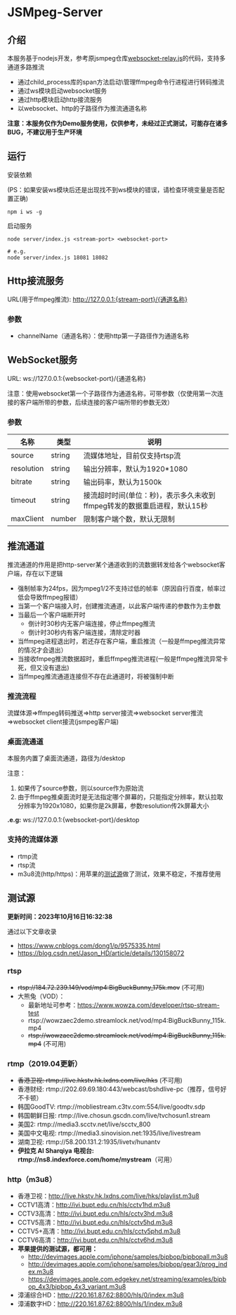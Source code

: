 # JSMpeg-Server
## 介绍

本服务基于nodejs开发，参考原jsmpeg仓库[websocket-relay.js](https://github.com/phoboslab/jsmpeg/blob/master/websocket-relay.js)的代码，支持多通道多路推流
- 通过child_process库的span方法启动\管理ffmpeg命令行进程进行转码推流
- 通过ws模块启动websocket服务
- 通过http模块启动http接流服务
- 以websocket、http的子路径作为推流通道名称

**注意：本服务仅作为Demo服务使用，仅供参考，未经过正式测试，可能存在诸多BUG，不建议用于生产环境**

## 运行
安装依赖

(PS：如果安装ws模块后还是出现找不到ws模块的错误，请检查环境变量是否配置正确)
```
npm i ws -g
```


启动服务
```shell
node server/index.js <stream-port> <websocket-port>

# e.g.
node server/index.js 18081 18082
```

## Http接流服务

URL(用于ffmpeg推流): http://127.0.0.1:{stream-port}/{通道名称}

### 参数
- channelName（通道名称）：使用http第一子路径作为通道名称

## WebSocket服务

URL: ws://127.0.0.1:{websocket-port}/{通道名称}

注意：使用websocket第一个子路径作为通道名称，可带参数（仅使用第一次连接的客户端所带的参数，后续连接的客户端所带的参数无效）
### 参数
| 名称       | 类型   | 说明                                                                     |
| ---------- | ------ | ------------------------------------------------------------------------ |
| source     | string | 流媒体地址，目前仅支持rtsp流                                             |
| resolution | string | 输出分辨率，默认为1920*1080                                              |
| bitrate    | string | 输出码率，默认为1500k                                                    |
| timeout    | string | 接流超时时间(单位：秒)，表示多久未收到ffmpeg转发的数据重启进程，默认15秒 |
| maxClient  | number | 限制客户端个数，默认无限制                                               |

## 推流通道

推流通道的作用是把http-server某个通道收到的流数据转发给各个websocket客户端，存在以下逻辑

- 强制帧率为24fps，因为mpeg1/2不支持过低的帧率（原因自行百度，帧率过低会导致ffmpeg报错）
- 当第一个客户端接入时，创建推流通道，以此客户端传递的参数作为主参数
- 当最后一个客户端断开时
  - 倒计时30秒内无客户端连接，停止ffmpeg推流
  - 倒计时30秒内有客户端连接，清除定时器
- 当ffmpeg进程退出时，若还存在客户端，重启推流（一般是ffmpeg推流异常的情况才会退出）
- 当接收fmpeg推流数据超时，重启ffmpeg推流进程(一般是ffmpeg推流异常卡死，但又没有退出)
- 当ffmpeg推流通道连接但不存在此通道时，将被强制中断


### 推流流程
流媒体源=>ffmpeg转码推送=>http server接流=>websocket server推流=>websocket client接流(jsmpeg客户端)


### 桌面流通道
本服务内置了桌面流通道，路径为/desktop

注意：
1. 如果传了source参数，则以source作为原始流
2. 由于ffmpeg推桌面流时是无法指定哪个屏幕的，只能指定分辨率，默认拉取分辨率为1920x1080，如果你是2k屏幕，参数resolution传2k屏幕大小

**.e.g:** ws://127.0.0.1:{websocket-port}/desktop


### 支持的流媒体源
- rtmp流
- rtsp流
- m3u8流(http/https)：用苹果的[测试源](http://devimages.apple.com.edgekey.net/streaming/examples/bipbop_4x3/gear2/prog_index.m3u8)做了测试，效果不稳定，不推荐使用

## 测试源

**更新时间：2023年10月16日16:32:38**

通过以下文章收录
- https://www.cnblogs.com/dong1/p/9575335.html
- https://blog.csdn.net/Jason_HD/article/details/130158072

### rtsp
- ~~rtsp://184.72.239.149/vod/mp4:BigBuckBunny_175k.mov~~   (不可用)
- 大熊兔（VOD）：
  - 最新地址可参考：https://www.wowza.com/developer/rtsp-stream-test
  - rtsp://wowzaec2demo.streamlock.net/vod/mp4:BigBuckBunny_115k.mp4
  - ~~rtsp://wowzaec2demo.streamlock.net/vod/mp4:BigBuckBunny_115k.mp4~~   (不可用)

### rtmp（2019.04更新）
- ~~香港卫视: rtmp://live.hkstv.hk.lxdns.com/live/hks~~ (不可用)
- 香港财经: rtmp://202.69.69.180:443/webcast/bshdlive-pc（推荐，信号好不卡顿）
- 韩国GoodTV: rtmp://mobliestream.c3tv.com:554/live/goodtv.sdp
- 韩国朝鲜日报: rtmp://live.chosun.gscdn.com/live/tvchosun1.stream
- 美国2: rtmp://media3.scctv.net/live/scctv_800
- 美国中文电视: rtmp://media3.sinovision.net:1935/live/livestream
- 湖南卫视: rtmp://58.200.131.2:1935/livetv/hunantv
- **伊拉克 Al Sharqiya 电视台: rtmp://ns8.indexforce.com/home/mystream**（可用）
  
### http（m3u8）
- 香港卫视：http://live.hkstv.hk.lxdns.com/live/hks/playlist.m3u8
- CCTV1高清：http://ivi.bupt.edu.cn/hls/cctv1hd.m3u8
- CCTV3高清：http://ivi.bupt.edu.cn/hls/cctv3hd.m3u8
- CCTV5高清：http://ivi.bupt.edu.cn/hls/cctv5hd.m3u8
- CCTV5+高清：http://ivi.bupt.edu.cn/hls/cctv5phd.m3u8
- CCTV6高清：http://ivi.bupt.edu.cn/hls/cctv6hd.m3u8
- **苹果提供的测试源，都可用：**
  + http://devimages.apple.com/iphone/samples/bipbop/bipbopall.m3u8
  + http://devimages.apple.com/iphone/samples/bipbop/gear3/prog_index.m3u8
  + https://devimages.apple.com.edgekey.net/streaming/examples/bipbop_4x3/bipbop_4x3_variant.m3u8
- 漳浦综合HD：http://220.161.87.62:8800/hls/0/index.m3u8
- 漳浦数字HD：http://220.161.87.62:8800/hls/1/index.m3u8